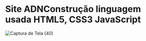 # Site ADNConstrução linguagem usada HTML5, CSS3 JavaScript 

 ![Captura de Tela (40)](https://user-images.githubusercontent.com/82975004/183299876-13a7c70e-f337-4c8b-9a20-cf986195271e.png)

